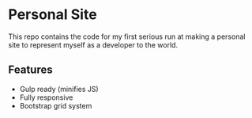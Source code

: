 # Personal Site

This repo contains the code for my first serious run at making a personal site to represent myself as a developer to the world.

## Features

* Gulp ready (minifies JS)
* Fully responsive
* Bootstrap grid system
